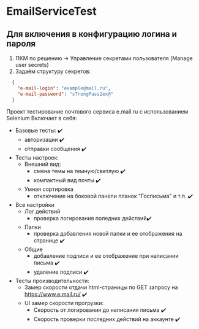 # EmailServiceTest

## Для включения в конфигурацию логина и пароля
1. ПКМ по решению -> Управление секретами пользователя (Manage user secrets)
2. Задаём структуру секретов:
```json
  {  
    "e-mail-login": "example@mail.ru",  
    "e-mail-password": "sTrongPass2ex@"  
  }  
```
Проект тестирование почтового сервиса e.mail.ru с использованием Selenium
Включает в себя:
  - Базовые тесты: ✔️
    - авторизации ✔️
    - отправки сообщения ✔️
  - Тесты настроек:  
    - Внешний вид:  
      - смена темы на темную/светлую ✔️
      - компактный вид почты ✔️
    - Умная сортировка
      - отключение на боковой панели планок "Госписьма" и т.п. ✔️
  - Все настройки 
    - Лог действий
      - проверка логирования поледних действий✔️
    - Папки
      - проверка добавления новой папки и ее отображения на странице ✔️
    - Общие
      - добавление подписи и ее отображение при написании письма ✔️
      - удаление подписи ✔️
  - Тесты производительности:  
    - Замер скорости отдачи html-страницы по GET запросу на https://www.e.mail.ru/ ✔️
    - UI замер скорости прогрузки:  
      - Скорость от логирования до написания письма ✔️
      - Скорость проверки последних действий на аккаунте ✔️
      
